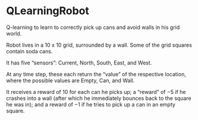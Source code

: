 # QLearningRobot

Q-learning to learn to correctly pick up cans and avoid walls in his grid world.

Robot lives in a 10 x 10 grid, surrounded by a wall. Some of the grid squares contain soda cans.

It has five “sensors”: Current, North, South, East, and West. 

At any time step, these each return the “value” of the respective location, where the possible values are Empty, Can, and Wall.

It receives a reward of 10 for each can he picks up; a “reward” of −5 if he crashes into a wall (after which he immediately bounces back to the square he was in); and a reward of −1 if he tries to pick up a can in an empty square.
